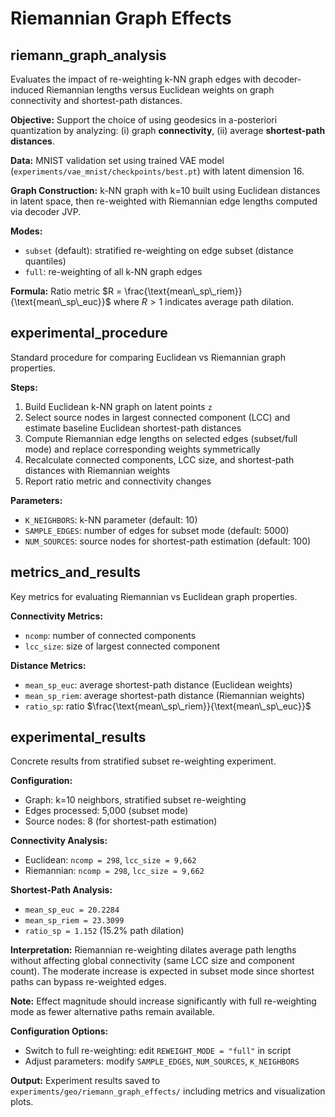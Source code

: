 # Riemannian Graph Effects

## riemann_graph_analysis
Evaluates the impact of re-weighting k-NN graph edges with decoder-induced Riemannian lengths versus Euclidean weights on graph connectivity and shortest-path distances.

**Objective:** Support the choice of using geodesics in a-posteriori quantization by analyzing: (i) graph **connectivity**, (ii) average **shortest-path distances**.

**Data:** MNIST validation set using trained VAE model (`experiments/vae_mnist/checkpoints/best.pt`) with latent dimension 16.

**Graph Construction:** k-NN graph with k=10 built using Euclidean distances in latent space, then re-weighted with Riemannian edge lengths computed via decoder JVP.

**Modes:**
- `subset` (default): stratified re-weighting on edge subset (distance quantiles)
- `full`: re-weighting of all k-NN graph edges

**Formula:** Ratio metric $R = \frac{\text{mean\_sp\_riem}}{\text{mean\_sp\_euc}}$ where $R > 1$ indicates average path dilation.

## experimental_procedure
Standard procedure for comparing Euclidean vs Riemannian graph properties.

**Steps:**
1. Build Euclidean k-NN graph on latent points `z`
2. Select source nodes in largest connected component (LCC) and estimate baseline Euclidean shortest-path distances
3. Compute Riemannian edge lengths on selected edges (subset/full mode) and replace corresponding weights symmetrically
4. Recalculate connected components, LCC size, and shortest-path distances with Riemannian weights
5. Report ratio metric and connectivity changes

**Parameters:**
- `K_NEIGHBORS`: k-NN parameter (default: 10)
- `SAMPLE_EDGES`: number of edges for subset mode (default: 5000)
- `NUM_SOURCES`: source nodes for shortest-path estimation (default: 100)

## metrics_and_results
Key metrics for evaluating Riemannian vs Euclidean graph properties.

**Connectivity Metrics:**
- `ncomp`: number of connected components
- `lcc_size`: size of largest connected component

**Distance Metrics:**
- `mean_sp_euc`: average shortest-path distance (Euclidean weights)
- `mean_sp_riem`: average shortest-path distance (Riemannian weights)
- `ratio_sp`: ratio $\frac{\text{mean\_sp\_riem}}{\text{mean\_sp\_euc}}$

## experimental_results
Concrete results from stratified subset re-weighting experiment.

**Configuration:**
- Graph: k=10 neighbors, stratified subset re-weighting
- Edges processed: 5,000 (subset mode)
- Source nodes: 8 (for shortest-path estimation)

**Connectivity Analysis:**
- Euclidean: `ncomp = 298`, `lcc_size = 9,662`
- Riemannian: `ncomp = 298`, `lcc_size = 9,662`

**Shortest-Path Analysis:**
- `mean_sp_euc = 20.2284`
- `mean_sp_riem = 23.3099`
- `ratio_sp = 1.152` (15.2% path dilation)

**Interpretation:** Riemannian re-weighting dilates average path lengths without affecting global connectivity (same LCC size and component count). The moderate increase is expected in subset mode since shortest paths can bypass re-weighted edges.

**Note:** Effect magnitude should increase significantly with full re-weighting mode as fewer alternative paths remain available.

**Configuration Options:**
- Switch to full re-weighting: edit `REWEIGHT_MODE = "full"` in script
- Adjust parameters: modify `SAMPLE_EDGES`, `NUM_SOURCES`, `K_NEIGHBORS`

**Output:** Experiment results saved to `experiments/geo/riemann_graph_effects/` including metrics and visualization plots.
